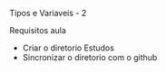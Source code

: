 
Tipos e Variaveis - 2

Requisitos aula
- Criar o diretorio Estudos
- Sincronizar o diretorio com o github
